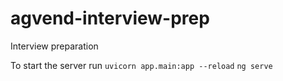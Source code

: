 # agvend-interview-prep
Interview preparation

To start the server run
`uvicorn app.main:app --reload`
`ng serve`
